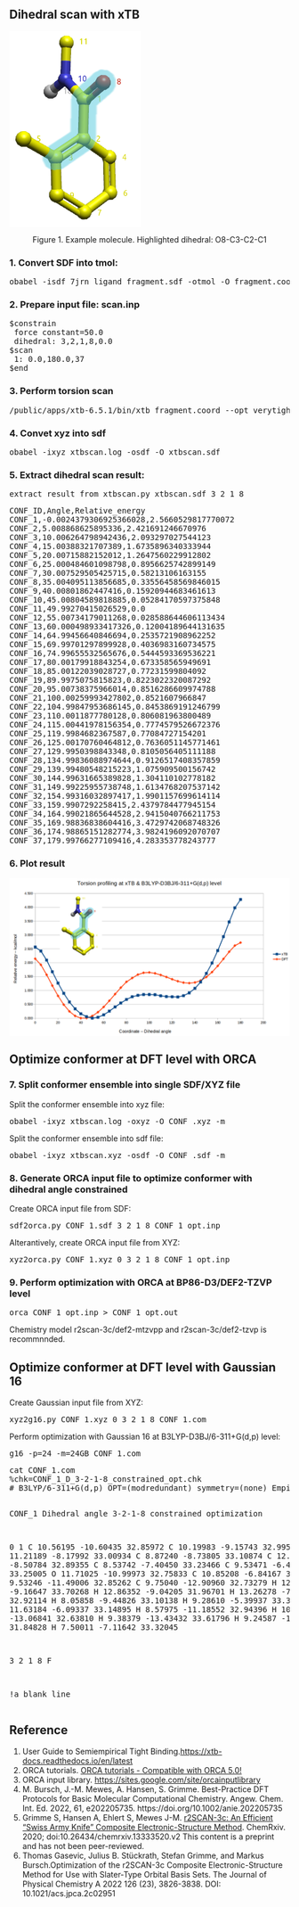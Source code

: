 <h2>Dihedral scan with xTB</h2>
<img src="https://github.com/gkxiao/xtb-scan/blob/main/fragment.png" align='middle' ">
<p style="text-align:center;">Figure 1. Example molecule. Highlighted dihedral: O8-C3-C2-C1</p>

<h3>1. Convert SDF into tmol:</h3>
<pre lang="python">
obabel -isdf 7jrn_ligand_fragment.sdf -otmol -O fragment.coord 
</pre>

<h3>2. Prepare input file: scan.inp</h3>
<pre lang="python">
$constrain
 force constant=50.0
 dihedral: 3,2,1,8,0.0
$scan
 1: 0.0,180.0,37
$end
</pre>

<h3>3. Perform torsion scan</h3>
<pre lang="python">
/public/apps/xtb-6.5.1/bin/xtb fragment.coord --opt verytight --input scan.inp --chrg 0 --uhf 0
</pre>

<h3>4. Convet xyz into sdf</h3>
<pre lang="python">
obabel -ixyz xtbscan.log -osdf -O xtbscan.sdf 
</pre>

<h3>5. Extract dihedral scan result:</h3>
<pre lang="python">
extract_result_from_xtbscan.py xtbscan.sdf 3 2 1 8
</pre>

<pre lang="python">
CONF_ID,Angle,Relative_energy
CONF_1,-0.0024379306925366028,2.5660529817770072
CONF_2,5.008868625895336,2.421691246670976
CONF_3,10.006264798942436,2.093297027544123
CONF_4,15.00388321707389,1.6735896340333944
CONF_5,20.00715882152012,1.2647560229912802
CONF_6,25.000484601098798,0.8956625742899149
CONF_7,30.007529505425715,0.58213106163155
CONF_8,35.004095113856685,0.33556458569846015
CONF_9,40.00801862447416,0.15920944683461613
CONF_10,45.00804589818885,0.05284170597375848
CONF_11,49.99270415026529,0.0
CONF_12,55.00734179011268,0.028588644606113434
CONF_13,60.000498933417326,0.12004189644131635
CONF_14,64.99456640846694,0.2535721908962252
CONF_15,69.99701297899928,0.4036983160734575
CONF_16,74.99655532565676,0.5444593369536221
CONF_17,80.00179918843254,0.673358565949691
CONF_18,85.00122039028727,0.77231599804092
CONF_19,89.9975075815823,0.8223022320087292
CONF_20,95.00738375966014,0.8516286609974788
CONF_21,100.00259993427802,0.8521607966847
CONF_22,104.99847953686145,0.8453869191246799
CONF_23,110.0011877780128,0.806081963800489
CONF_24,115.00441978156354,0.7774579526672376
CONF_25,119.9984682367587,0.77084727154201
CONF_26,125.00170760464812,0.7636051145771461
CONF_27,129.9950398843348,0.8105056405111188
CONF_28,134.99836088974644,0.9126517408357859
CONF_29,139.99480548215223,1.075909500156742
CONF_30,144.99631665389828,1.304110102778182
CONF_31,149.99225955738748,1.6134768207537142
CONF_32,154.99316032897417,1.9901157699614114
CONF_33,159.9907292258415,2.4379784477945154
CONF_34,164.99021865644528,2.9415040766211753
CONF_35,169.98836838604416,3.4729742068748326
CONF_36,174.98865151282774,3.9824196092070707
CONF_37,179.99766277109416,4.283353778243777
</pre>

<h3>6. Plot result</h3>
<img src="https://github.com/gkxiao/xtb-scan/blob/main/example.png" align='middle' />

<h2>Optimize conformer at DFT level with ORCA</h2>
<h3>7. Split conformer ensemble into single SDF/XYZ file</h3>
<p>Split the conformer ensemble into xyz file:</p>
<pre lang="python">
obabel -ixyz xtbscan.log -oxyz -O CONF_.xyz -m 
</pre>
<p>Split the conformer ensemble into sdf file:</p>
<pre lang="python">
obabel -ixyz xtbscan.xyz -osdf -O CONF_.sdf -m 
</pre>

<h3>8. Generate ORCA input file to optimize conformer with dihedral angle constrained</h3>
<p>Create ORCA input file from SDF:</p>
<pre lang="python">
sdf2orca.py CONF_1.sdf 3 2 1 8 CONF_1_opt.inp
</pre>
<p>Alterantively, create ORCA input file from XYZ:</p>
<pre lang="python">
xyz2orca.py CONF_1.xyz 0 3 2 1 8 CONF_1_opt.inp
</pre>
<h3>9. Perform optimization with ORCA at BP86-D3/DEF2-TZVP level</h3>
<pre lang="python">
orca CONF_1_opt.inp > CONF_1_opt.out
</pre>
<p>Chemistry model r2scan-3c/def2-mtzvpp and r2scan-3c/def2-tzvp is recommnnded.</p>

<h2>Optimize conformer at DFT level with Gaussian 16</h2>
<p>Create Gaussian input file from XYZ:</p>
<pre lang="python">
xyz2g16.py CONF_1.xyz 0 3 2 1 8 CONF_1.com
</pre>
<p>Perform optimization with Gaussian 16 at B3LYP-D3BJ/6-311+G(d,p) level:</p>
<pre lang="python">
g16 -p=24 -m=24GB CONF_1.com
</pre>
<pre lang="python">
cat CONF_1.com
%chk=CONF_1_D_3-2-1-8_constrained_opt.chk
# B3LYP/6-311+G(d,p) OPT=(modredundant) symmetry=(none) EmpiricalDispersion=(gd3bj)

CONF_1 Dihedral angle 3-2-1-8 constrained optimization

0 1
C         10.56195      -10.60435       32.85972
C         10.19983       -9.15743       32.99504
C         11.21189       -8.17992       33.00934
C          8.87240       -8.73805       33.10874
C         12.66448       -8.50784       32.89355
C          8.53742       -7.40450       33.23466
C          9.53471       -6.44568       33.25005
O         11.71025      -10.99973       32.75833
C         10.85208       -6.84167       33.13765
N          9.53246      -11.49006       32.85262
C          9.75040      -12.90960       32.73279
H         12.97318       -9.16647       33.70268
H         12.86352       -9.04205       31.96701
H         13.26278       -7.59950       32.92114
H          8.05858       -9.44826       33.10138
H          9.28610       -5.39937       33.34851
H         11.63184       -6.09337       33.14895
H          8.57975      -11.18552       32.94396
H         10.82360      -13.06841       32.63810
H          9.38379      -13.43432       33.61796
H          9.24587      -13.30419       31.84828
H          7.50011       -7.11642       33.32045

3 2 1 8 F

!a blank line
</pre>
<h2>Reference</h2>
<ol>
   <li>User Guide to Semiempirical Tight Binding.<a href="https://xtb-docs.readthedocs.io/en/latest/">https://xtb-docs.readthedocs.io/en/latest</a></li>
   <li>ORCA tutorials. <a href="https://www.orcasoftware.de/tutorials_orca">ORCA tutorials - Compatible with ORCA 5.0!</a></li>
   <li>ORCA input library. <a href="https://sites.google.com/site/orcainputlibrary/">https://sites.google.com/site/orcainputlibrary</a></li>
   <li>M. Bursch, J.-M. Mewes, A. Hansen, S. Grimme. Best-Practice DFT Protocols for Basic Molecular Computational Chemistry. Angew. Chem. Int. Ed. 2022, 61, e202205735. https://doi.org/10.1002/anie.202205735 </li>
   <li>Grimme S, Hansen A, Ehlert S, Mewes J-M. <a href="https://chemrxiv.org/engage/chemrxiv/article-details/60c75338702a9b696218c304">r2SCAN-3c: An Efficient “Swiss Army Knife” Composite Electronic-Structure Method</a>. ChemRxiv. 2020; doi:10.26434/chemrxiv.13333520.v2 This content is a preprint and has not been peer-reviewed.</li>
   <li>Thomas Gasevic, Julius B. Stückrath, Stefan Grimme, and Markus Bursch.Optimization of the r2SCAN-3c Composite Electronic-Structure Method for Use with Slater-Type Orbital Basis Sets. The Journal of Physical Chemistry A 2022 126 (23), 3826-3838. DOI: 10.1021/acs.jpca.2c02951</li>
</ol>
